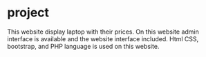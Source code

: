 # project
This website display laptop with their prices. On this website admin interface is available and the website interface included. Html CSS, bootstrap, and PHP  language is used on this website. 
